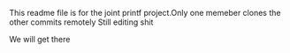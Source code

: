 This readme file is for the joint printf project.Only one memeber clones the other commits remotely
Still editing shit

We will get there 
